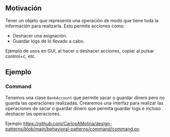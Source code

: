 ## Motivación

Tener un objeto que represente una operación de modo que tiene toda la información para realizarla. Esto permite acciones como:

- Deshacer una asignación.
- Guardar logs de lo llevado a cabo.

Ejemplo de usos en GUI, al hacer o deshacer acciones, copiar al pulsar control+c, etc.

## Ejemplo

### Command

Tenemos una clase `BankAccount` que permite sacar o guardar dinero pero no guarda las operaciones realizadas. Crearemos una interfaz para realizar las operaciones de sacar o guardar dinero que permita guardar logs e incluso deshacer las operaciones.

Ejemplo <https://github.com/CarlosAMolina/design-patterns/blob/main/behavioral-patterns/command/command.py>.

